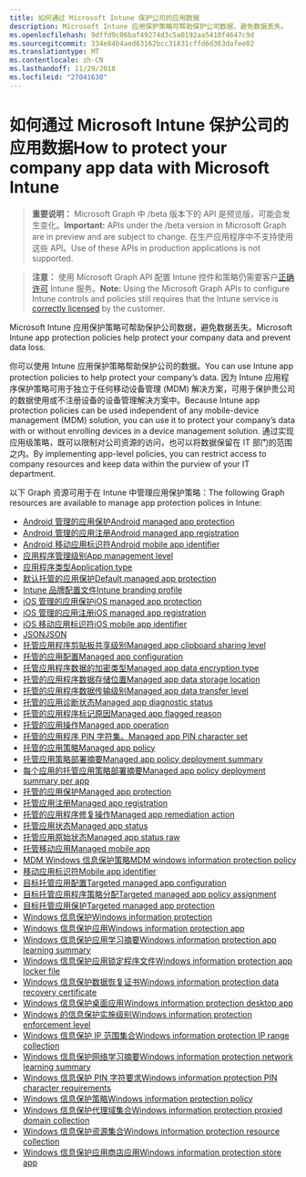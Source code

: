 ```yaml
---
title: 如何通过 Microsoft Intune 保护公司的应用数据
description: Microsoft Intune 应用保护策略可帮助保护公司数据，避免数据丢失。
ms.openlocfilehash: 9dffd9c06baf49274d3c5a0192aa5410f4647c9d
ms.sourcegitcommit: 334e84b4aed63162bcc31831cffd6d363dafee02
ms.translationtype: MT
ms.contentlocale: zh-CN
ms.lasthandoff: 11/29/2018
ms.locfileid: "27041630"
---
```

# <a name="how-to-protect-your-company-app-data-with-microsoft-intune"></a><span data-ttu-id="a5c34-103">如何通过 Microsoft Intune 保护公司的应用数据</span><span class="sxs-lookup"><span data-stu-id="a5c34-103">How to protect your company app data with Microsoft Intune</span></span>

> <span data-ttu-id="a5c34-104">**重要说明：** Microsoft Graph 中 /beta 版本下的 API 是预览版，可能会发生变化。</span><span class="sxs-lookup"><span data-stu-id="a5c34-104">**Important:** APIs under the /beta version in Microsoft Graph are in preview and are subject to change.</span></span> <span data-ttu-id="a5c34-105">在生产应用程序中不支持使用这些 API。</span><span class="sxs-lookup"><span data-stu-id="a5c34-105">Use of these APIs in production applications is not supported.</span></span>

> <span data-ttu-id="a5c34-106">**注意：** 使用 Microsoft Graph API 配置 Intune 控件和策略仍需要客户[正确许可](https://www.microsoft.com/en-us/cloud-platform/microsoft-intune-pricing) Intune 服务。</span><span class="sxs-lookup"><span data-stu-id="a5c34-106">**Note:** Using the Microsoft Graph APIs to configure Intune controls and policies still requires that the Intune service is [correctly licensed](https://www.microsoft.com/en-us/cloud-platform/microsoft-intune-pricing) by the customer.</span></span>

<span data-ttu-id="a5c34-107">Microsoft Intune 应用保护策略可帮助保护公司数据，避免数据丢失。</span><span class="sxs-lookup"><span data-stu-id="a5c34-107">Microsoft Intune app protection policies help protect your company data and prevent data loss.</span></span>

<span data-ttu-id="a5c34-108">你可以使用 Intune 应用保护策略帮助保护公司的数据。</span><span class="sxs-lookup"><span data-stu-id="a5c34-108">You can use Intune app protection policies to help protect your company’s data.</span></span> <span data-ttu-id="a5c34-109">因为 Intune 应用程序保护策略可用于独立于任何移动设备管理 (MDM) 解决方案，可用于保护贵公司的数据使用或不注册设备的设备管理解决方案中。</span><span class="sxs-lookup"><span data-stu-id="a5c34-109">Because Intune app protection policies can be used independent of any mobile-device management (MDM) solution, you can use it to protect your company’s data with or without enrolling devices in a device management solution.</span></span> <span data-ttu-id="a5c34-110">通过实现应用级策略，既可以限制对公司资源的访问，也可以将数据保留在 IT 部门的范围之内。</span><span class="sxs-lookup"><span data-stu-id="a5c34-110">By implementing app-level policies, you can restrict access to company resources and keep data within the purview of your IT department.</span></span>

<span data-ttu-id="a5c34-111">以下 Graph 资源可用于在 Intune 中管理应用保护策略：</span><span class="sxs-lookup"><span data-stu-id="a5c34-111">The following Graph resources are available to manage app protection polices in Intune:</span></span>

- [<span data-ttu-id="a5c34-112">Android 管理的应用保护</span><span class="sxs-lookup"><span data-stu-id="a5c34-112">Android managed app protection</span></span>](intune-mam-androidmanagedappprotection.md)
- [<span data-ttu-id="a5c34-113">Android 管理的应用注册</span><span class="sxs-lookup"><span data-stu-id="a5c34-113">Android managed app registration</span></span>](intune-mam-androidmanagedappregistration.md)
- [<span data-ttu-id="a5c34-114">Android 移动应用标识符</span><span class="sxs-lookup"><span data-stu-id="a5c34-114">Android mobile app identifier</span></span>](intune-mam-androidmobileappidentifier.md)
- [<span data-ttu-id="a5c34-115">应用程序管理级别</span><span class="sxs-lookup"><span data-stu-id="a5c34-115">App management level</span></span>](intune-mam-appmanagementlevel.md)
- [<span data-ttu-id="a5c34-116">应用程序类型</span><span class="sxs-lookup"><span data-stu-id="a5c34-116">Application type</span></span>](intune-wip-applicationtype.md)
- [<span data-ttu-id="a5c34-117">默认托管的应用保护</span><span class="sxs-lookup"><span data-stu-id="a5c34-117">Default managed app protection</span></span>](intune-mam-defaultmanagedappprotection.md)
- [<span data-ttu-id="a5c34-118">Intune 品牌配置文件</span><span class="sxs-lookup"><span data-stu-id="a5c34-118">Intune branding profile</span></span>](intune-wip-intunebrandingprofile.md)
- [<span data-ttu-id="a5c34-119">iOS 管理的应用保护</span><span class="sxs-lookup"><span data-stu-id="a5c34-119">iOS managed app protection</span></span>](intune-mam-iosmanagedappprotection.md)
- [<span data-ttu-id="a5c34-120">iOS 管理的应用注册</span><span class="sxs-lookup"><span data-stu-id="a5c34-120">iOS managed app registration</span></span>](intune-mam-iosmanagedappregistration.md)
- [<span data-ttu-id="a5c34-121">iOS 移动应用标识符</span><span class="sxs-lookup"><span data-stu-id="a5c34-121">iOS mobile app identifier</span></span>](intune-mam-iosmobileappidentifier.md)
- [<span data-ttu-id="a5c34-122">JSON</span><span class="sxs-lookup"><span data-stu-id="a5c34-122">JSON</span></span>](intune-mam-json.md)
- [<span data-ttu-id="a5c34-123">托管应用程序剪贴板共享级别</span><span class="sxs-lookup"><span data-stu-id="a5c34-123">Managed app clipboard sharing level</span></span>](intune-mam-managedappclipboardsharinglevel.md)
- [<span data-ttu-id="a5c34-124">托管的应用配置</span><span class="sxs-lookup"><span data-stu-id="a5c34-124">Managed app configuration</span></span>](intune-mam-managedappconfiguration.md)
- [<span data-ttu-id="a5c34-125">托管应用程序数据的加密类型</span><span class="sxs-lookup"><span data-stu-id="a5c34-125">Managed app data encryption type</span></span>](intune-mam-managedappdataencryptiontype.md)
- [<span data-ttu-id="a5c34-126">托管的应用程序数据存储位置</span><span class="sxs-lookup"><span data-stu-id="a5c34-126">Managed app data storage location</span></span>](intune-mam-managedappdatastoragelocation.md)
- [<span data-ttu-id="a5c34-127">托管的应用程序数据传输级别</span><span class="sxs-lookup"><span data-stu-id="a5c34-127">Managed app data transfer level</span></span>](intune-mam-managedappdatatransferlevel.md)
- [<span data-ttu-id="a5c34-128">托管的应用诊断状态</span><span class="sxs-lookup"><span data-stu-id="a5c34-128">Managed app diagnostic status</span></span>](intune-mam-managedappdiagnosticstatus.md)
- [<span data-ttu-id="a5c34-129">托管的应用程序标记原因</span><span class="sxs-lookup"><span data-stu-id="a5c34-129">Managed app flagged reason</span></span>](intune-mam-managedappflaggedreason.md)
- [<span data-ttu-id="a5c34-130">托管的应用操作</span><span class="sxs-lookup"><span data-stu-id="a5c34-130">Managed app operation</span></span>](intune-mam-managedappoperation.md)
- [<span data-ttu-id="a5c34-131">托管的应用程序 PIN 字符集。</span><span class="sxs-lookup"><span data-stu-id="a5c34-131">Managed app PIN character set</span></span>](intune-mam-managedapppincharacterset.md)
- [<span data-ttu-id="a5c34-132">托管的应用策略</span><span class="sxs-lookup"><span data-stu-id="a5c34-132">Managed app policy</span></span>](intune-mam-managedapppolicy.md)
- [<span data-ttu-id="a5c34-133">托管应用策略部署摘要</span><span class="sxs-lookup"><span data-stu-id="a5c34-133">Managed app policy deployment summary</span></span>](intune-mam-managedapppolicydeploymentsummary.md)
- [<span data-ttu-id="a5c34-134">每个应用的托管应用策略部署摘要</span><span class="sxs-lookup"><span data-stu-id="a5c34-134">Managed app policy deployment summary per app</span></span>](intune-mam-managedapppolicydeploymentsummaryperapp.md)
- [<span data-ttu-id="a5c34-135">托管的应用保护</span><span class="sxs-lookup"><span data-stu-id="a5c34-135">Managed app protection</span></span>](intune-mam-managedappprotection.md)
- [<span data-ttu-id="a5c34-136">托管应用注册</span><span class="sxs-lookup"><span data-stu-id="a5c34-136">Managed app registration</span></span>](intune-mam-managedappregistration.md)
- [<span data-ttu-id="a5c34-137">托管的应用程序修复操作</span><span class="sxs-lookup"><span data-stu-id="a5c34-137">Managed app remediation action</span></span>](intune-mam-managedappremediationaction.md)
- [<span data-ttu-id="a5c34-138">托管应用状态</span><span class="sxs-lookup"><span data-stu-id="a5c34-138">Managed app status</span></span>](intune-mam-managedappstatus.md)
- [<span data-ttu-id="a5c34-139">托管应用原始状态</span><span class="sxs-lookup"><span data-stu-id="a5c34-139">Managed app status raw</span></span>](intune-mam-managedappstatusraw.md)
- [<span data-ttu-id="a5c34-140">托管移动应用</span><span class="sxs-lookup"><span data-stu-id="a5c34-140">Managed mobile app</span></span>](intune-mam-managedmobileapp.md)
- [<span data-ttu-id="a5c34-141">MDM Windows 信息保护策略</span><span class="sxs-lookup"><span data-stu-id="a5c34-141">MDM windows information protection policy</span></span>](intune-mam-mdmwindowsinformationprotectionpolicy.md)
- [<span data-ttu-id="a5c34-142">移动应用标识符</span><span class="sxs-lookup"><span data-stu-id="a5c34-142">Mobile app identifier</span></span>](intune-mam-mobileappidentifier.md)
- [<span data-ttu-id="a5c34-143">目标托管应用配置</span><span class="sxs-lookup"><span data-stu-id="a5c34-143">Targeted managed app configuration</span></span>](intune-mam-targetedmanagedappconfiguration.md)
- [<span data-ttu-id="a5c34-144">目标托管应用程序策略分配</span><span class="sxs-lookup"><span data-stu-id="a5c34-144">Targeted managed app policy assignment</span></span>](intune-mam-targetedmanagedapppolicyassignment.md)
- [<span data-ttu-id="a5c34-145">目标托管应用保护</span><span class="sxs-lookup"><span data-stu-id="a5c34-145">Targeted managed app protection</span></span>](intune-mam-targetedmanagedappprotection.md)
- [<span data-ttu-id="a5c34-146">Windows 信息保护</span><span class="sxs-lookup"><span data-stu-id="a5c34-146">Windows information protection</span></span>](intune-mam-windowsinformationprotection.md)
- [<span data-ttu-id="a5c34-147">Windows 信息保护应用</span><span class="sxs-lookup"><span data-stu-id="a5c34-147">Windows information protection app</span></span>](intune-mam-windowsinformationprotectionapp.md)
- [<span data-ttu-id="a5c34-148">Windows 信息保护应用学习摘要</span><span class="sxs-lookup"><span data-stu-id="a5c34-148">Windows information protection app learning summary</span></span>](intune-wip-windowsinformationprotectionapplearningsummary.md)
- [<span data-ttu-id="a5c34-149">Windows 信息保护应用锁定程序文件</span><span class="sxs-lookup"><span data-stu-id="a5c34-149">Windows information protection app locker file</span></span>](intune-mam-windowsinformationprotectionapplockerfile.md)
- [<span data-ttu-id="a5c34-150">Windows 信息保护数据恢复证书</span><span class="sxs-lookup"><span data-stu-id="a5c34-150">Windows information protection data recovery certificate</span></span>](intune-mam-windowsinformationprotectiondatarecoverycertificate.md)
- [<span data-ttu-id="a5c34-151">Windows 信息保护桌面应用</span><span class="sxs-lookup"><span data-stu-id="a5c34-151">Windows information protection desktop app</span></span>](intune-mam-windowsinformationprotectiondesktopapp.md)
- [<span data-ttu-id="a5c34-152">Windows 的信息保护实施级别</span><span class="sxs-lookup"><span data-stu-id="a5c34-152">Windows information protection enforcement level</span></span>](intune-mam-windowsinformationprotectionenforcementlevel.md)
- [<span data-ttu-id="a5c34-153">Windows 信息保护 IP 范围集合</span><span class="sxs-lookup"><span data-stu-id="a5c34-153">Windows information protection IP range collection</span></span>](intune-mam-windowsinformationprotectioniprangecollection.md)
- [<span data-ttu-id="a5c34-154">Windows 信息保护网络学习摘要</span><span class="sxs-lookup"><span data-stu-id="a5c34-154">Windows information protection network learning summary</span></span>](intune-wip-windowsinformationprotectionnetworklearningsummary.md)
- [<span data-ttu-id="a5c34-155">Windows 信息保护 PIN 字符要求</span><span class="sxs-lookup"><span data-stu-id="a5c34-155">Windows information protection PIN character requirements</span></span>](intune-mam-windowsinformationprotectionpincharacterrequirements.md)
- [<span data-ttu-id="a5c34-156">Windows 信息保护策略</span><span class="sxs-lookup"><span data-stu-id="a5c34-156">Windows information protection policy</span></span>](intune-mam-windowsinformationprotectionpolicy.md)
- [<span data-ttu-id="a5c34-157">Windows 信息保护代理域集合</span><span class="sxs-lookup"><span data-stu-id="a5c34-157">Windows information protection proxied domain collection</span></span>](intune-mam-windowsinformationprotectionproxieddomaincollection.md)
- [<span data-ttu-id="a5c34-158">Windows 信息保护资源集合</span><span class="sxs-lookup"><span data-stu-id="a5c34-158">Windows information protection resource collection</span></span>](intune-mam-windowsinformationprotectionresourcecollection.md)
- [<span data-ttu-id="a5c34-159">Windows 信息保护应用商店应用</span><span class="sxs-lookup"><span data-stu-id="a5c34-159">Windows information protection store app</span></span>](intune-mam-windowsinformationprotectionstoreapp.md)
